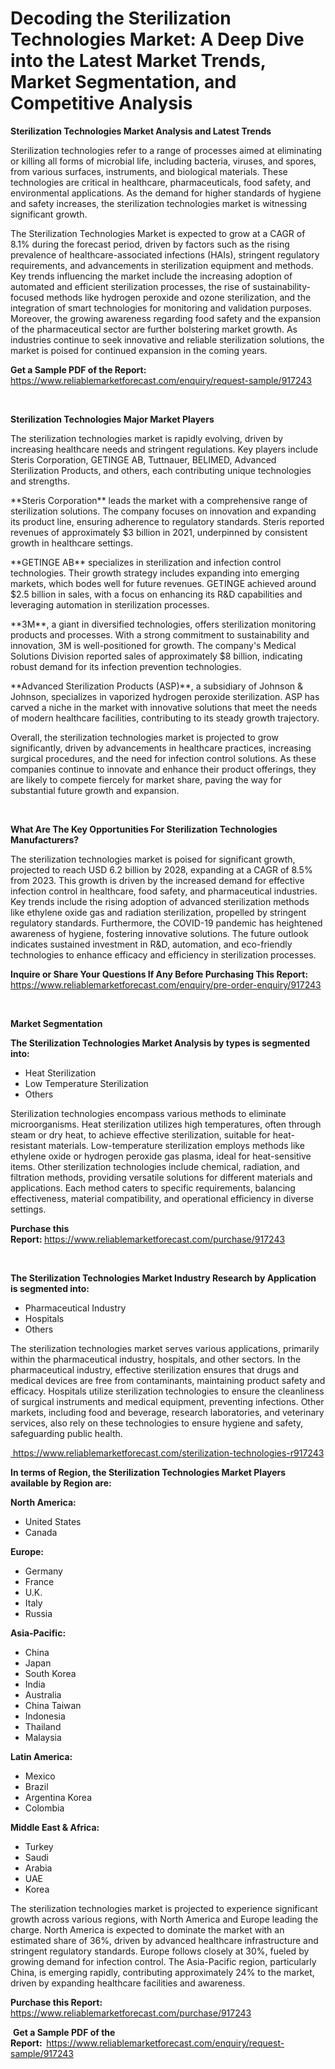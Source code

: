 <p><h1>Decoding the Sterilization Technologies Market: A Deep Dive into the Latest Market Trends, Market Segmentation, and Competitive Analysis</h1></p><p><strong>Sterilization Technologies Market Analysis and Latest Trends</strong></p>
<p><p>Sterilization technologies refer to a range of processes aimed at eliminating or killing all forms of microbial life, including bacteria, viruses, and spores, from various surfaces, instruments, and biological materials. These technologies are critical in healthcare, pharmaceuticals, food safety, and environmental applications. As the demand for higher standards of hygiene and safety increases, the sterilization technologies market is witnessing significant growth.</p><p>The Sterilization Technologies Market is expected to grow at a CAGR of 8.1% during the forecast period, driven by factors such as the rising prevalence of healthcare-associated infections (HAIs), stringent regulatory requirements, and advancements in sterilization equipment and methods. Key trends influencing the market include the increasing adoption of automated and efficient sterilization processes, the rise of sustainability-focused methods like hydrogen peroxide and ozone sterilization, and the integration of smart technologies for monitoring and validation purposes. Moreover, the growing awareness regarding food safety and the expansion of the pharmaceutical sector are further bolstering market growth. As industries continue to seek innovative and reliable sterilization solutions, the market is poised for continued expansion in the coming years.</p></p>
<p><strong>Get a Sample PDF of the Report:&nbsp;</strong> <a href="https://www.reliablemarketforecast.com/enquiry/request-sample/917243?utm_campaign=2994&utm_medium=2&utm_source=Github&utm_content=ia&utm_term=18042025&utm_id=sterilization-technologies">https://www.reliablemarketforecast.com/enquiry/request-sample/917243</a></p>
<p>&nbsp;</p>
<p><strong>Sterilization Technologies Major Market Players</strong></p>
<p><p>The sterilization technologies market is rapidly evolving, driven by increasing healthcare needs and stringent regulations. Key players include Steris Corporation, GETINGE AB, Tuttnauer, BELIMED, Advanced Sterilization Products, and others, each contributing unique technologies and strengths.</p><p>**Steris Corporation** leads the market with a comprehensive range of sterilization solutions. The company focuses on innovation and expanding its product line, ensuring adherence to regulatory standards. Steris reported revenues of approximately $3 billion in 2021, underpinned by consistent growth in healthcare settings.</p><p>**GETINGE AB** specializes in sterilization and infection control technologies. Their growth strategy includes expanding into emerging markets, which bodes well for future revenues. GETINGE achieved around $2.5 billion in sales, with a focus on enhancing its R&D capabilities and leveraging automation in sterilization processes.</p><p>**3M**, a giant in diversified technologies, offers sterilization monitoring products and processes. With a strong commitment to sustainability and innovation, 3M is well-positioned for growth. The company's Medical Solutions Division reported sales of approximately $8 billion, indicating robust demand for its infection prevention technologies.</p><p>**Advanced Sterilization Products (ASP)**, a subsidiary of Johnson & Johnson, specializes in vaporized hydrogen peroxide sterilization. ASP has carved a niche in the market with innovative solutions that meet the needs of modern healthcare facilities, contributing to its steady growth trajectory.</p><p>Overall, the sterilization technologies market is projected to grow significantly, driven by advancements in healthcare practices, increasing surgical procedures, and the need for infection control solutions. As these companies continue to innovate and enhance their product offerings, they are likely to compete fiercely for market share, paving the way for substantial future growth and expansion.</p></p>
<p>&nbsp;</p>
<p><strong>What Are The Key Opportunities For Sterilization Technologies Manufacturers?</strong></p>
<p><p>The sterilization technologies market is poised for significant growth, projected to reach USD 6.2 billion by 2028, expanding at a CAGR of 8.5% from 2023. This growth is driven by the increased demand for effective infection control in healthcare, food safety, and pharmaceutical industries. Key trends include the rising adoption of advanced sterilization methods like ethylene oxide gas and radiation sterilization, propelled by stringent regulatory standards. Furthermore, the COVID-19 pandemic has heightened awareness of hygiene, fostering innovative solutions. The future outlook indicates sustained investment in R&D, automation, and eco-friendly technologies to enhance efficacy and efficiency in sterilization processes.</p></p>
<p><strong>Inquire or Share Your Questions If Any Before Purchasing This Report:</strong> <a href="https://www.reliablemarketforecast.com/enquiry/pre-order-enquiry/917243?utm_campaign=2994&utm_medium=2&utm_source=Github&utm_content=ia&utm_term=18042025&utm_id=sterilization-technologies">https://www.reliablemarketforecast.com/enquiry/pre-order-enquiry/917243</a></p>
<p>&nbsp;</p>
<p><strong>Market Segmentation</strong></p>
<p><strong>The Sterilization Technologies Market Analysis by types is segmented into:</strong></p>
<p><ul><li>Heat Sterilization</li><li>Low Temperature Sterilization</li><li>Others</li></ul></p>
<p><p>Sterilization technologies encompass various methods to eliminate microorganisms. Heat sterilization utilizes high temperatures, often through steam or dry heat, to achieve effective sterilization, suitable for heat-resistant materials. Low-temperature sterilization employs methods like ethylene oxide or hydrogen peroxide gas plasma, ideal for heat-sensitive items. Other sterilization technologies include chemical, radiation, and filtration methods, providing versatile solutions for different materials and applications. Each method caters to specific requirements, balancing effectiveness, material compatibility, and operational efficiency in diverse settings.</p></p>
<p><strong>Purchase this Report:&nbsp;</strong><a href="https://www.reliablemarketforecast.com/purchase/917243?utm_campaign=2994&utm_medium=2&utm_source=Github&utm_content=ia&utm_term=18042025&utm_id=sterilization-technologies">https://www.reliablemarketforecast.com/purchase/917243</a></p>
<p>&nbsp;</p>
<p><strong>The Sterilization Technologies Market Industry Research by Application is segmented into:</strong></p>
<p><ul><li>Pharmaceutical Industry</li><li>Hospitals</li><li>Others</li></ul></p>
<p><p>The sterilization technologies market serves various applications, primarily within the pharmaceutical industry, hospitals, and other sectors. In the pharmaceutical industry, effective sterilization ensures that drugs and medical devices are free from contaminants, maintaining product safety and efficacy. Hospitals utilize sterilization technologies to ensure the cleanliness of surgical instruments and medical equipment, preventing infections. Other markets, including food and beverage, research laboratories, and veterinary services, also rely on these technologies to ensure hygiene and safety, safeguarding public health.</p></p>
<p><a href="https://www.reliablemarketforecast.com/sterilization-technologies-r917243?utm_campaign=2994&utm_medium=2&utm_source=Github&utm_content=ia&utm_term=18042025&utm_id=sterilization-technologies">&nbsp;https://www.reliablemarketforecast.com/sterilization-technologies-r917243</a></p>
<p><strong>In terms of Region, the Sterilization Technologies Market Players available by Region are:</strong></p>
<p>
    <p> <strong> North America: </strong>
        <ul>
            <li>United States</li>
            <li>Canada</li>
        </ul>
        </p> 
    <p> <strong> Europe: </strong>
        <ul>
            <li>Germany</li>
            <li>France</li>
            <li>U.K.</li>
            <li>Italy</li>
            <li>Russia</li>
        </ul>
        </p> 
    <p> <strong> Asia-Pacific: </strong>
        <ul>
            <li>China</li>
            <li>Japan</li>
            <li>South Korea</li>
            <li>India</li>
            <li>Australia</li>
            <li>China Taiwan</li>
            <li>Indonesia</li>
            <li>Thailand</li>
            <li>Malaysia</li>
        </ul>
        </p> 
    <p> <strong> Latin America: </strong>
        <ul>
            <li>Mexico</li>
            <li>Brazil</li>
            <li>Argentina Korea</li>
            <li>Colombia</li>
        </ul>
        </p> 
    <p> <strong> Middle East & Africa: </strong>
        <ul>
            <li>Turkey</li>
            <li>Saudi</li>
            <li>Arabia</li>
            <li>UAE</li>
            <li>Korea</li>
        </ul>
    </p>
    </p>
<p><p>The sterilization technologies market is projected to experience significant growth across various regions, with North America and Europe leading the charge. North America is expected to dominate the market with an estimated share of 36%, driven by advanced healthcare infrastructure and stringent regulatory standards. Europe follows closely at 30%, fueled by growing demand for infection control. The Asia-Pacific region, particularly China, is emerging rapidly, contributing approximately 24% to the market, driven by expanding healthcare facilities and awareness.</p></p>
<p><strong>Purchase this Report: </strong><a href="https://www.reliablemarketforecast.com/purchase/917243?utm_campaign=2994&utm_medium=2&utm_source=Github&utm_content=ia&utm_term=18042025&utm_id=sterilization-technologies">https://www.reliablemarketforecast.com/purchase/917243</a></p>
<p>&nbsp;<strong>Get a Sample PDF of the Report:&nbsp;&nbsp;</strong><a href="https://www.reliablemarketforecast.com/enquiry/request-sample/917243?utm_campaign=2994&utm_medium=2&utm_source=Github&utm_content=ia&utm_term=18042025&utm_id=sterilization-technologies">https://www.reliablemarketforecast.com/enquiry/request-sample/917243</a></p>
<p><strong></strong></p>
<p><p></p><p></p><p></p></p>